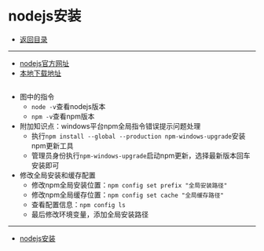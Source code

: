 # nodejs安装

- [返回目录](./README.md)

---

- [nodejs官方网址](https://nodejs.org/en/)
- [本地下载地址](https://media.huhuiyu.top/download/node-x64.msi)

<section class="img-flex-box" >
  <section><img class="lazy-image" data-src="../../images/webfront/nodejs/nodejs-0001.png" alt=""></section>
  <section><img class="lazy-image" data-src="../../images/webfront/nodejs/nodejs-0002.png" alt=""></section>
  <section><img class="lazy-image" data-src="../../images/webfront/nodejs/nodejs-0003.png" alt=""></section>
  <section><img class="lazy-image" data-src="../../images/webfront/nodejs/nodejs-0004.png" alt=""></section>
  <section><img class="lazy-image" data-src="../../images/webfront/nodejs/nodejs-0005.png" alt=""></section>
  <section><img class="lazy-image" data-src="../../images/webfront/nodejs/nodejs-0006.png" alt=""></section>
  <section><img class="lazy-image" data-src="../../images/webfront/nodejs/nodejs-0007.png" alt=""></section>
  <section><img class="lazy-image" data-src="../../images/webfront/nodejs/nodejs-0008.png" alt=""></section>
  <section><img class="lazy-image" data-src="../../images/webfront/nodejs/nodejs-0009.png" alt=""></section>
  <section><img class="lazy-image" data-src="../../images/webfront/nodejs/nodejs-0010.png" alt=""></section>
  <section><img class="lazy-image" data-src="../../images/webfront/nodejs/nodejs-0011.png" alt=""></section>
  <section><img class="lazy-image" data-src="../../images/webfront/nodejs/nodejs-0012.png" alt=""></section>
</section>

- 图中的指令
  - `node -v`查看nodejs版本
  - `npm -v`查看npm版本
- 附加知识点：windows平台npm全局指令错误提示问题处理
  - 执行`npm install --global --production npm-windows-upgrade`安装npm更新工具
  - 管理员身份执行`npm-windows-upgrade`启动npm更新，选择最新版本回车安装即可
- 修改全局安装和缓存配置
  - 修改npm全局安装位置：`npm config set prefix "全局安装路径"`
  - 修改npm全局缓存位置：`npm config set cache "全局缓存路径"`
  - 查看配置信息：`npm config ls`
  - 最后修改环境变量，添加全局安装路径

---

- [nodejs安装](#nodejs安装)

<!-- js处理背景和css样式 -->
<script type="module" src="https://huhuiyu.top/js/github.js"></script>
